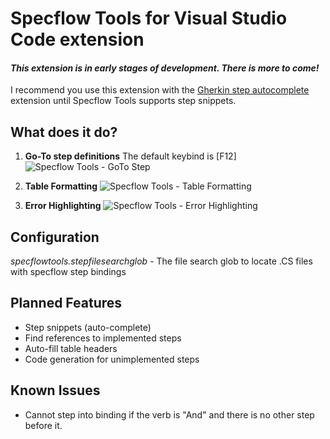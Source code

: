 
# Specflow Tools for Visual Studio Code extension

#### ***This extension is in early stages of development. There is more to come!***

I recommend you use this extension with the [Gherkin step autocomplete](https://marketplace.visualstudio.com/items?itemName=silverbulleters.gherkin-autocomplete) extension until Specflow Tools supports step snippets.

## What does it do?

 1. **Go-To step definitions**
		 The default keybind is [F12]
		![Specflow Tools - GoTo Step](https://i.ibb.co/k3vFBWM/goto-binding.gif)

 2.  **Table Formatting**
		 ![Specflow Tools - Table Formatting](https://i.ibb.co/y6GbWQL/table-formatting.gif)

3. **Error Highlighting**
![Specflow Tools - Error Highlighting](https://i.ibb.co/6vCLSRN/error-highlighting.gif)

## Configuration

_specflowtools.stepfilesearchglob_ - The file search glob to locate .CS files with specflow step bindings

## Planned Features

 - Step snippets (auto-complete)
 - Find references to implemented steps
 - Auto-fill table headers
 - Code generation for unimplemented steps


## Known Issues

 - Cannot step into binding if the verb is "And" and there is no other step before it.
